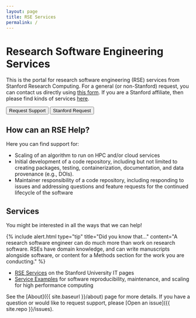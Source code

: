 ```yaml
---
layout: page
title: RSE Services
permalink: /
---
```


# Research Software Engineering Services

This is the portal for research software engineering (RSE) services from Stanford
Research Computing. For a general (or non-Stanford) request, you can contact us directly using
<a href="{{ site.baseurl }}/support/">this form</a>. If you are a Stanford affiliate, then please
find kinds of services <a href="https://uit.stanford.edu/research-software-engineering-services">here</a>.

<a href="{{ site.baseurl }}/support/"><button class="btn btn-success btn-lg" >Request Support</button></a>
<a href="https://uit.stanford.edu/research-software-engineering-services"><button class="btn btn-success btn-lg">Stanford Request</button></a>

## How can an RSE Help?

Here you can find support for:

 - Scaling of an algorithm to run on HPC and/or cloud services
 - Initial development of a code repository, including but not limited to creating packages, testing, containerization, documentation, and data provenance (e.g., DOIs).
 - Maintainer responsibility of a code repository, including responding to issues and addressing questions and feature requests for the continued lifecycle of the software


## Services

You might be interested in all the ways that we can help!

{% include alert.html type="tip" title="Did you know that..." content="A research software engineer can do much more than work on research software. RSEs have domain knowledge, and can write manuscripts alongside software, or content for a Methods section for the work you are conducting." %}

 - [RSE Services](https://uit.stanford.edu/research-software-engineering-services) on the Stanford University IT pages
 - [Service Examples](docs/services) for software reproducibility, maintenance, and scaling for high performance computing

See the [About]({{ site.baseurl }}/about) page for more details. If you have a question or would
like to request support, please [Open an issue]({{ site.repo }}/issues).
